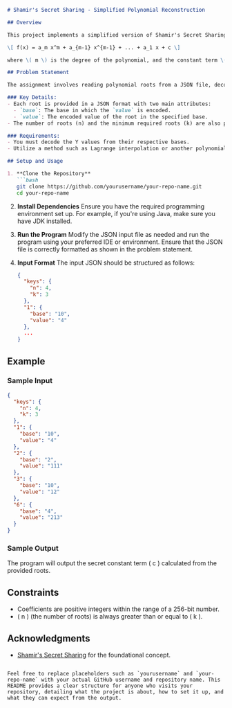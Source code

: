 ```markdown
# Shamir's Secret Sharing - Simplified Polynomial Reconstruction

## Overview

This project implements a simplified version of Shamir's Secret Sharing algorithm to reconstruct a polynomial's constant term from given roots. The polynomial can be represented in the form:

\[ f(x) = a_m x^m + a_{m-1} x^{m-1} + ... + a_1 x + c \]

where \( m \) is the degree of the polynomial, and the constant term \( c \) is our primary focus.

## Problem Statement

The assignment involves reading polynomial roots from a JSON file, decoding the values encoded in different bases, and using these decoded values to calculate the constant term \( c \) of the polynomial.

### Key Details:
- Each root is provided in a JSON format with two main attributes:
  - `base`: The base in which the `value` is encoded.
  - `value`: The encoded value of the root in the specified base.
- The number of roots (n) and the minimum required roots (k) are also provided, where \( k = m + 1 \).

### Requirements:
- You must decode the Y values from their respective bases.
- Utilize a method such as Lagrange interpolation or another polynomial solving technique to determine the constant term \( c \).

## Setup and Usage

1. **Clone the Repository**
   ```bash
   git clone https://github.com/yourusername/your-repo-name.git
   cd your-repo-name
   ```

2. **Install Dependencies**
   Ensure you have the required programming environment set up. For example, if you're using Java, make sure you have JDK installed.

3. **Run the Program**
   Modify the JSON input file as needed and run the program using your preferred IDE or environment. Ensure that the JSON file is correctly formatted as shown in the problem statement.

4. **Input Format**
   The input JSON should be structured as follows:
   ```json
   {
     "keys": {
       "n": 4,
       "k": 3
     },
     "1": {
       "base": "10",
       "value": "4"
     },
     ...
   }
   ```

## Example

### Sample Input
```json
{
  "keys": {
    "n": 4,
    "k": 3
  },
  "1": {
    "base": "10",
    "value": "4"
  },
  "2": {
    "base": "2",
    "value": "111"
  },
  "3": {
    "base": "10",
    "value": "12"
  },
  "6": {
    "base": "4",
    "value": "213"
  }
}
```

### Sample Output
The program will output the secret constant term \( c \) calculated from the provided roots.

## Constraints
- Coefficients are positive integers within the range of a 256-bit number.
- \( n \) (the number of roots) is always greater than or equal to \( k \).



## Acknowledgments
- [Shamir's Secret Sharing](https://en.wikipedia.org/wiki/Shamir%27s_Secret_Sharing) for the foundational concept.
```

Feel free to replace placeholders such as `yourusername` and `your-repo-name` with your actual GitHub username and repository name. This README provides a clear structure for anyone who visits your repository, detailing what the project is about, how to set it up, and what they can expect from the output.
